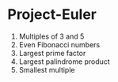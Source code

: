 # Project-Euler

1) Multiples of 3 and 5
2) Even Fibonacci numbers
3) Largest prime factor 
4) Largest palindrome product 
5) Smallest multiple
